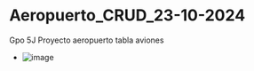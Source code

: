 # Aeropuerto_CRUD_23-10-2024
Gpo 5J Proyecto aeropuerto tabla aviones
- ![image](https://github.com/user-attachments/assets/29949bb2-c13d-4143-a595-12acf330ac41)
